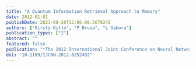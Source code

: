 ```yaml
---
title: "A Quantum Information Retrieval Approach to Memory"
date: 2012-01-01
publishDate: 2021-08-20T12:06:00.567824Z
authors: ["Kirsty Kitto", "P Bruza", "L Gabora"]
publication_types: ["2"]
abstract: ""
featured: false
publication: "*The 2012 International Joint Conference on Neural Networks (IJCNN)*"
doi: "10.1109/IJCNN.2012.6252492"
---
```


